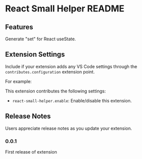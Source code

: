 # React Small Helper README

## Features

Generate "set" for React useState.

## Extension Settings

Include if your extension adds any VS Code settings through the `contributes.configuration` extension point.

For example:

This extension contributes the following settings:

* `react-small-helper.enable`: Enable/disable this extension.

## Release Notes

Users appreciate release notes as you update your extension.

### 0.0.1

First release of extension
